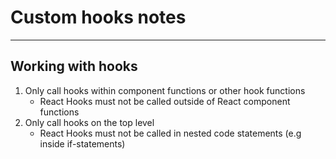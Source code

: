 # Custom hooks notes

---

## Working with hooks

1) Only call hooks within component functions or other hook functions
   - React Hooks must not be called outside of React component functions
2) Only call hooks on the top level
   - React Hooks must not be called in nested code statements (e.g inside if-statements)